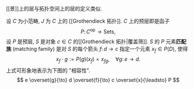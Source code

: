 

[[景]]上的层与拓扑空间上的层的定义类似.

设 $C$ 为小范畴, $J$ 为 $C$ 上的 [[Grothendieck 拓扑]]. $C$ 上的预层即是函子
$$
P\colon C^{\text{op}}\to \mathsf {Sets},
$$
设 $P$ 是预层, $S$ 是对象 $c\in C$ 的[[Grothendieck 拓扑|覆盖筛]]. $S$ 的 $P$ 元素**匹配族** (matching family) 是对 $S$ 的每个箭头 $f\colon d\to c$ 指定一个元素 $x_f\in P(D)$, 使得
$$
x_f\cdot g := P(g)(x_f) = x_{fg},\quad \forall g\colon e\to d.
$$
上式可形象地表示为下图的 "相容性".
$$
e \overset{g}{\to} d \overset{f}{\to} c \overset{x}{\leadsto} P
$$
